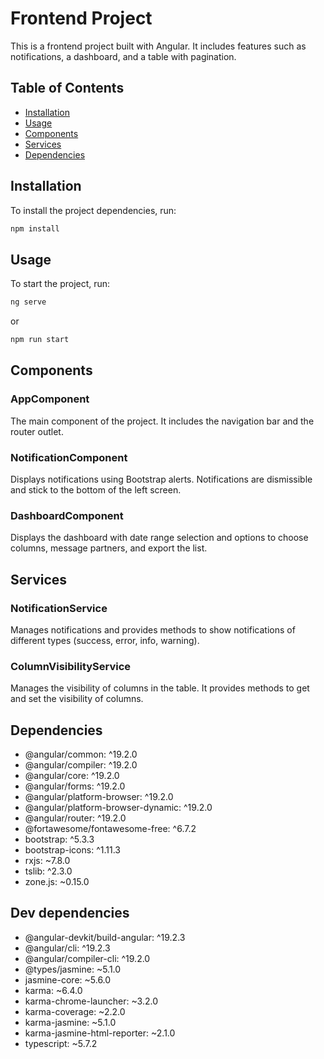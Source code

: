# Frontend Project

This is a frontend project built with Angular. It includes features such as notifications, a dashboard, and a table with pagination.

## Table of Contents

- [Installation](#installation)
- [Usage](#usage)
- [Components](#components)
- [Services](#services)
- [Dependencies](#dependencies)

## Installation

To install the project dependencies, run:

```bash
npm install
```

## Usage

To start the project, run:

```bash
ng serve
```

or

```bash
npm run start
```

## Components

### AppComponent

The main component of the project. It includes the navigation bar and the router outlet.

### NotificationComponent

Displays notifications using Bootstrap alerts. Notifications are dismissible and stick to the bottom of the left screen.

### DashboardComponent

Displays the dashboard with date range selection and options to choose columns, message partners, and export the list.

## Services

### NotificationService

Manages notifications and provides methods to show notifications of different types (success, error, info, warning).

### ColumnVisibilityService

Manages the visibility of columns in the table. It provides methods to get and set the visibility of columns.

## Dependencies

- @angular/common: ^19.2.0
- @angular/compiler: ^19.2.0
- @angular/core: ^19.2.0
- @angular/forms: ^19.2.0
- @angular/platform-browser: ^19.2.0
- @angular/platform-browser-dynamic: ^19.2.0
- @angular/router: ^19.2.0
- @fortawesome/fontawesome-free: ^6.7.2
- bootstrap: ^5.3.3
- bootstrap-icons: ^1.11.3
- rxjs: ~7.8.0
- tslib: ^2.3.0
- zone.js: ~0.15.0

## Dev dependencies

- @angular-devkit/build-angular: ^19.2.3
- @angular/cli: ^19.2.3
- @angular/compiler-cli: ^19.2.0
- @types/jasmine: ~5.1.0
- jasmine-core: ~5.6.0
- karma: ~6.4.0
- karma-chrome-launcher: ~3.2.0
- karma-coverage: ~2.2.0
- karma-jasmine: ~5.1.0
- karma-jasmine-html-reporter: ~2.1.0
- typescript: ~5.7.2
